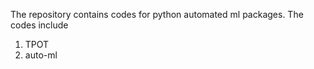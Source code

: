 The repository contains codes for python automated ml packages. The codes include

1) TPOT
2) auto-ml

